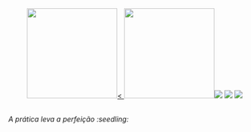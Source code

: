 ##
<div align="center">
 <a href="https://github.com/PedroEwen"><img height="180em" src="https://github-readme-stats.vercel.app/api?username=PedroEwen&show_icons=true&theme=radicale&include_all_commits=true&count_private=true"/><
<img height = "180em" src ="  https://github-readme-stats.vercel.app/api/top-langs/?username=PedroEwen&layout=compact/>
</div>
  <a href ="mailto:pedrohenriquewen@gmail.com"><img src="https://img.shields.io/badge/-Gmail-%23333?style=for-the-badge&logo=gmail&logoColor=white" target="_blank"></a>
  <a href="https://www.linkedin.com/in/pedro-henrique-3388aa243/" target="_blank"><img src="https://img.shields.io/badge/-LinkedIn-%230077B5?style=for-the-badge&logo=linkedin&logoColor=white" target="_blank"></a> 
  <a href ="https://open.spotify.com/user/31rok4xau5iyziiwy4zctruqyqzm?si=a101222d869e4ea1" target="_blank"><img src="https://img.shields.io/badge/Spotify-1ED760?&style=for-the-badge&logo=spotify&logoColor=white" target="_blank"></a>
</div>

  ##
  <p><i> A prática leva a perfeição :seedling: <i><p>
  
